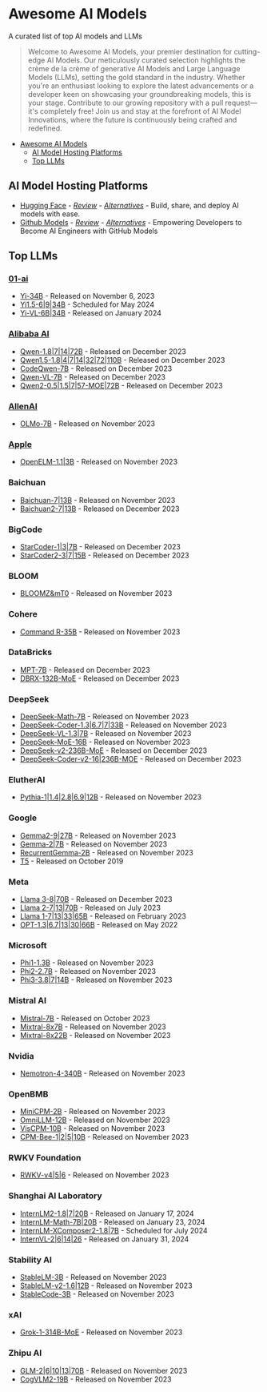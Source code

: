 # Awesome AI Models

A curated list of top AI models and LLMs

> Welcome to Awesome AI Models, your premier destination for cutting-edge AI Models. Our meticulously curated selection highlights the crème de la crème of generative AI Models and Large Language Models (LLMs), setting the gold standard in the industry. Whether you're an enthusiast looking to explore the latest advancements or a developer keen on showcasing your groundbreaking models, this is your stage. Contribute to our growing repository with a pull request—it's completely free! Join us and stay at the forefront of AI Model Innovations, where the future is continuously being crafted and redefined.



- [Awesome AI Models](https://github.com/dariubs/awesome-ai-models)
  - [AI Model Hosting Platforms](#ai-model-hosting-platforms)
  - [Top LLMs](#top-llms)


AI Model Hosting Platforms
--------------------------

- [Hugging Face](https://huggingface.co/) - *[Review](https://altern.ai/ai/huggingface)* - *[Alternatives](https://altern.ai/alternatives/huggingface)* -  Build, share, and deploy AI models with ease.
- [Github Models](https://github.blog/news-insights/product-news/introducing-github-models/) - *[Review](https://altern.ai/ai/github-models)* - *[Alternatives](https://altern.ai/alternatives/github-models)* - Empowering Developers to Become AI Engineers with GitHub Models


Top LLMs
-----

### [01-ai](https://altern.ai/company/01ai)

  - [Yi-34B](https://huggingface.co/collections/01-ai/yi-2023-11-663f3f19119ff712e176720f) - Released on November 6, 2023
  - [Yi1.5-6|9|34B](https://huggingface.co/collections/01-ai/yi-15-2024-05-663f3ecab5f815a3eaca7ca8) - Scheduled for May 2024
  - [Yi-VL-6B|34B](https://huggingface.co/collections/01-ai/yi-vl-663f557228538eae745769f3) - Released on January 2024
  
### [Alibaba AI](https://altern.ai/company/alibaba)

  - [Qwen-1.8|7|14|72B](https://huggingface.co/collections/Qwen/qwen-65c0e50c3f1ab89cb8704144) - Released on December 2023
  - [Qwen1.5-1.8|4|7|14|32|72|110B](https://huggingface.co/collections/Qwen/qwen15-65c0a2f577b1ecb76d786524) - Released on December 2023
  - [CodeQwen-7B](https://huggingface.co/Qwen/CodeQwen1.5-7B) - Released on December 2023
  - [Qwen-VL-7B](https://huggingface.co/Qwen/Qwen-VL) - Released on December 2023
  - [Qwen2-0.5|1.5|7|57-MOE|72B](https://qwenlm.github.io/blog/qwen2/) - Released on December 2023

### [AllenAI](https://altern.ai/company/allenai)
  - [OLMo-7B](https://huggingface.co/collections/allenai/olmo-suite-65aeaae8fe5b6b2122b46778) - Released on November 2023

### [Apple](https://altern.ai/company/apple)
  - [OpenELM-1.1|3B](https://huggingface.co/apple/OpenELM) - Released on November 2023

### Baichuan
  - [Baichuan-7|13B](https://huggingface.co/baichuan-inc) - Released on November 2023
  - [Baichuan2-7|13B](https://huggingface.co/baichuan-inc) - Released on December 2023

### BigCode
  - [StarCoder-1|3|7B](https://huggingface.co/collections/bigcode/%E2%AD%90-starcoder-64f9bd5740eb5daaeb81dbec) - Released on December 2023
  - [StarCoder2-3|7|15B](https://huggingface.co/collections/bigcode/starcoder2-65de6da6e87db3383572be1a) - Released on December 2023

### BLOOM
  - [BLOOMZ&mT0](https://huggingface.co/bigscience/bloomz) - Released on November 2023

### Cohere
  - [Command R-35B](https://huggingface.co/CohereForAI/c4ai-command-r-v01) - Released on November 2023

### DataBricks
  - [MPT-7B](https://www.databricks.com/blog/mpt-7b) - Released on December 2023
  - [DBRX-132B-MoE](https://www.databricks.com/blog/introducing-dbrx-new-state-art-open-llm) - Released on December 2023

### DeepSeek
  - [DeepSeek-Math-7B](https://huggingface.co/collections/deepseek-ai/deepseek-math-65f2962739da11599e441681) - Released on November 2023
  - [DeepSeek-Coder-1.3|6.7|7|33B](https://huggingface.co/collections/deepseek-ai/deepseek-coder-65f295d7d8a0a29fe39b4ec4) - Released on November 2023
  - [DeepSeek-VL-1.3|7B](https://huggingface.co/collections/deepseek-ai/deepseek-vl-65f295948133d9cf92b706d3) - Released on November 2023
  - [DeepSeek-MoE-16B](https://huggingface.co/collections/deepseek-ai/deepseek-moe-65f29679f5cf26fe063686bf) - Released on November 2023
  - [DeepSeek-v2-236B-MoE](https://arxiv.org/abs/2405.04434) - Released on December 2023
  - [DeepSeek-Coder-v2-16|236B-MOE](https://github.com/deepseek-ai/DeepSeek-Coder-V2) - Released on December 2023

### ElutherAI
  - [Pythia-1|1.4|2.8|6.9|12B](https://github.com/EleutherAI/pythia) - Released on November 2023

### Google
  - [Gemma2-9|27B](https://blog.google/technology/developers/google-gemma-2/) - Released on November 2023
  - [Gemma-2|7B](https://blog.google/technology/developers/gemma-open-models/) - Released on November 2023
  - [RecurrentGemma-2B](https://github.com/google-deepmind/recurrentgemma) - Released on November 2023
  - [T5](https://arxiv.org/abs/1910.10683) - Released on October 2019

### Meta
  - [Llama 3-8|70B](https://llama.meta.com/llama3/) - Released on December 2023
  - [Llama 2-7|13|70B](https://llama.meta.com/llama2/) - Released on July 2023
  - [Llama 1-7|13|33|65B](https://ai.facebook.com/blog/large-language-model-llama-meta-ai/) - Released on February 2023
  - [OPT-1.3|6.7|13|30|66B](https://arxiv.org/abs/2205.01068) - Released on May 2022

### Microsoft
  - [Phi1-1.3B](https://huggingface.co/microsoft/phi-1) - Released on November 2023
  - [Phi2-2.7B](https://huggingface.co/microsoft/phi-2) - Released on November 2023
  - [Phi3-3.8|7|14B](https://huggingface.co/microsoft/Phi-3-mini-4k-instruct) - Released on November 2023

### Mistral AI
  - [Mistral-7B](https://mistral.ai/news/announcing-mistral-7b/) - Released on October 2023
  - [Mixtral-8x7B](https://mistral.ai/news/mixtral-of-experts/) - Released on November 2023
  - [Mixtral-8x22B](https://mistral.ai/news/mixtral-8x22b/) - Released on November 2023

### Nvidia
  - [Nemotron-4-340B](https://huggingface.co/nvidia/Nemotron-4-340B-Instruct) - Released on November 2023

### OpenBMB
  - [MiniCPM-2B](https://huggingface.co/collections/openbmb/minicpm-2b-65d48bf958302b9fd25b698f) - Released on November 2023
  - [OmniLLM-12B](https://huggingface.co/openbmb/OmniLMM-12B) - Released on November 2023
  - [VisCPM-10B](https://huggingface.co/openbmb/VisCPM-Chat) - Released on November 2023
  - [CPM-Bee-1|2|5|10B](https://huggingface.co/collections/openbmb/cpm-bee-65d491cc84fc93350d789361) - Released on November 2023

### RWKV Foundation
  - [RWKV-v4|5|6](https://huggingface.co/RWKV) - Released on November 2023


### Shanghai AI Laboratory
- [InternLM2-1.8|7|20B](https://huggingface.co/collections/internlm/internlm2-65b0ce04970888799707893c) - Released on January 17, 2024
- [InternLM-Math-7B|20B](https://huggingface.co/collections/internlm/internlm2-math-65b0ce88bf7d3327d0a5ad9f) - Released on January 23, 2024
- [InternLM-XComposer2-1.8|7B](https://huggingface.co/collections/internlm/internlm-xcomposer2-65b3706bf5d76208998e7477) - Scheduled for July 2024
- [InternVL-2|6|14|26](https://huggingface.co/collections/OpenGVLab/internvl-65b92d6be81c86166ca0dde4) - Released on January 31, 2024

### Stability AI
- [StableLM-3B](https://huggingface.co/collections/stabilityai/stable-lm-650852cfd55dd4e15cdcb30a) - Released on November 2023
- [StableLM-v2-1.6|12B](https://huggingface.co/collections/stabilityai/stable-lm-650852cfd55dd4e15cdcb30a) - Released on November 2023
- [StableCode-3B](https://huggingface.co/collections/stabilityai/stable-code-64f9dfb4ebc8a1be0a3f7650) - Released on November 2023

### xAI
- [Grok-1-314B-MoE](https://x.ai/blog/grok-os) - Released on November 2023

### Zhipu AI
- [GLM-2|6|10|13|70B](https://huggingface.co/THUDM) - Released on November 2023
- [CogVLM2-19B](https://huggingface.co/collections/THUDM/cogvlm2-6645f36a29948b67dc4eef75) - Released on November 2023
